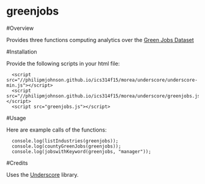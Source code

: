 # greenjobs

#Overview

Provides three functions computing analytics over the [Green Jobs Dataset](https://data.hawaii.gov/Employment/Hawaii-Directory-Of-Green-Employers/mq86-5ta6)

#Installation

Provide the following scripts in your html file:

```
  <script src="//philipmjohnson.github.io/ics314f15/morea/underscore/underscore-min.js"></script>
  <script src="//philipmjohnson.github.io/ics314f15/morea/underscore/greenjobs.js"></script>
  <script src="greenjobs.js"></script>
```

#Usage

Here are example calls of the functions:

```
  console.log(listIndustries(greenjobs));
  console.log(countyGreenJobs(greenjobs));
  console.log(jobswithKeyword(greenjobs, "manager"));
```

#Credits

Uses the [Underscore](http://underscorejs.org/) library.
